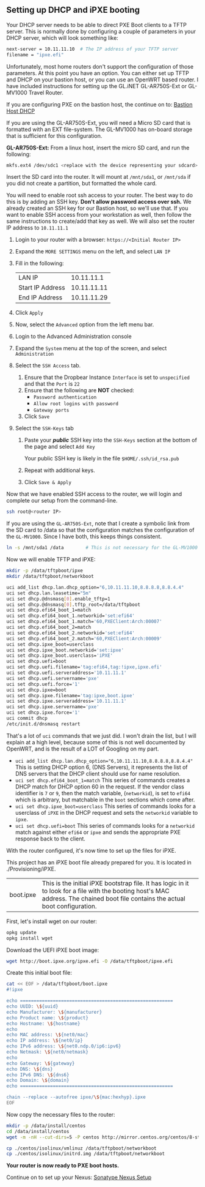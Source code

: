 ## Setting up DHCP and iPXE booting

Your DHCP server needs to be able to direct PXE Boot clients to a TFTP server.  This is normally done by configuring a couple of parameters in your DHCP server, which will look something like:

```bash
next-server = 10.11.11.10  # The IP address of your TFTP server
filename = "ipxe.efi"
```

Unfortunately, most home routers don't support the configuration of those parameters.  At this point you have an option.  You can either set up TFTP and DHCP on your bastion host, or you can use an OpenWRT based router.  I have included instructions for setting up the GL.iNET GL-AR750S-Ext or GL-MV1000 Travel Router.  

If you are configuring PXE on the bastion host, the continue on to: [Bastion Host DHCP](Local_DHCP.md)

If you are using the GL-AR750S-Ext, you will need a Micro SD card that is formatted with an EXT file-system.  The GL-MV1000 has on-board storage that is sufficient for this configuration.

__GL-AR750S-Ext:__ From a linux host, insert the micro SD card, and run the following:

```bash
mkfs.ext4 /dev/sdc1 <replace with the device representing your sdcard>
```

Insert the SD card into the router.  It will mount at `/mnt/sda1`, or `/mnt/sda` if you did not create a partition, but formatted the whole card.

You will need to enable root ssh access to your router.  The best way to do this is by adding an SSH key.  __Don't allow password access over ssh.__  We already created an SSH key for our Bastion host, so we'll use that.  If you want to enable SSH access from your workstation as well, then follow the same instructions to create/add that key as well.  We will also set the router IP address to `10.11.11.1`

1. Login to your router with a browser: `https://<Initial Router IP>`
1. Expand the `MORE SETTINGS` menu on the left, and select `LAN IP`
1. Fill in the following:

    |||
    |---|---|
    |LAN IP|10.11.11.1|
    |Start IP Address|10.11.11.11|
    |End IP Address|10.11.11.29|

1. Click `Apply`
1. Now, select the `Advanced` option from the left menu bar.
1. Login to the Advanced Administration console
1. Expand the `System` menu at the top of the screen, and select `Administration`
1. Select the `SSH Access` tab.
   1. Ensure that the Dropbear Instance `Interface` is set to `unspecified` and that the `Port` is `22`
   1. Ensure that the following are __NOT__ checked:
      * `Password authentication`
      * `Allow root logins with password`
      * `Gateway ports`
    1. Click `Save`
1. Select the `SSH-Keys` tab
    1. Paste your __*public*__ SSH key into the `SSH-Keys` section at the bottom of the page and select `Add Key`
    
        Your public SSH key is likely in the file `$HOME/.ssh/id_rsa.pub`
    1. Repeat with additional keys.
    1. Click `Save & Apply`

Now that we have enabled SSH access to the router, we will login and complete our setup from the command-line.

```bash
ssh root@<router IP>
```

If you are using the `GL-AR750S-Ext`, note that I create a symbolic link from the SD card to /data so that the configuration matches the configuration of the `GL-MV1000`.  Since I have both, this keeps things consistent.

```bash
ln -s /mnt/sda1 /data        # This is not necessary for the GL-MV1000
```

Now we will enable TFTP and iPXE:

```bash
mkdir -p /data/tftpboot/ipxe
mkdir /data/tftpboot/networkboot

uci add_list dhcp.lan.dhcp_option="6,10.11.11.10,8.8.8.8,8.8.4.4"
uci set dhcp.lan.leasetime="5m"
uci set dhcp.@dnsmasq[0].enable_tftp=1
uci set dhcp.@dnsmasq[0].tftp_root=/data/tftpboot
uci set dhcp.efi64_boot_1=match
uci set dhcp.efi64_boot_1.networkid='set:efi64'
uci set dhcp.efi64_boot_1.match='60,PXEClient:Arch:00007'
uci set dhcp.efi64_boot_2=match
uci set dhcp.efi64_boot_2.networkid='set:efi64'
uci set dhcp.efi64_boot_2.match='60,PXEClient:Arch:00009'
uci set dhcp.ipxe_boot=userclass
uci set dhcp.ipxe_boot.networkid='set:ipxe'
uci set dhcp.ipxe_boot.userclass='iPXE'
uci set dhcp.uefi=boot
uci set dhcp.uefi.filename='tag:efi64,tag:!ipxe,ipxe.efi'
uci set dhcp.uefi.serveraddress='10.11.11.1'
uci set dhcp.uefi.servername='pxe'
uci set dhcp.uefi.force='1'
uci set dhcp.ipxe=boot
uci set dhcp.ipxe.filename='tag:ipxe,boot.ipxe'
uci set dhcp.ipxe.serveraddress='10.11.11.1'
uci set dhcp.ipxe.servername='pxe'
uci set dhcp.ipxe.force='1'
uci commit dhcp
/etc/init.d/dnsmasq restart
```

That's a lot of `uci` commands that we just did.  I won't drain the list, but I will explain at a high level, because some of this is not well documented by OpenWRT, and is the result of a LOT of Googling on my part.

* `uci add_list dhcp.lan.dhcp_option="6,10.11.11.10,8.8.8.8,8.8.4.4"`  This is setting DHCP option 6, (DNS Servers), it represents the list of DNS servers that the DHCP client should use for name resolution.
* `uci set dhcp.efi64_boot_1=match`  This series of commands creates a DHCP match for DHCP option 60 in the request.  If the vendor class identifier is `7` or `9`, then the match variable, (`networkid`), is set to `efi64` which is arbitrary, but matchable in the `boot` sections which come after.
* `uci set dhcp.ipxe_boot=userclass`  This series of commands looks for a userclass of `iPXE` in the DHCP request and sets the `networkid` variable to `ipxe`.
* `uci set dhcp.uefi=boot` This series of commands looks for a `networkid` match against either `efi64` or `ipxe` and sends the appropriate PXE response back to the client.

With the router configured, it's now time to set up the files for iPXE.

This project has an iPXE boot file already prepared for you.  It is located in ./Provisioning/iPXE.

|||
|-|-|
| boot.ipxe | This is the initial iPXE bootstrap file.  It has logic in it to look for a file with the booting host's MAC address.  The chained boot file contains the actual boot configuration.|

First, let's install wget on our router:

```bash
opkg update
opkg install wget
```

Download the UEFI iPXE boot image:

```bash
wget http://boot.ipxe.org/ipxe.efi -O /data/tftpboot/ipxe.efi
```

Create this initial boot file:

```bash
cat << EOF > /data/tftpboot/boot.ipxe
#!ipxe

echo ========================================================
echo UUID: \${uuid}
echo Manufacturer: \${manufacturer}
echo Product name: \${product}
echo Hostname: \${hostname}
echo
echo MAC address: \${net0/mac}
echo IP address: \${net0/ip}
echo IPv6 address: \${net0.ndp.0/ip6:ipv6}
echo Netmask: \${net0/netmask}
echo
echo Gateway: \${gateway}
echo DNS: \${dns}
echo IPv6 DNS: \${dns6}
echo Domain: \${domain}
echo ========================================================

chain --replace --autofree ipxe/\${mac:hexhyp}.ipxe
EOF
```


Now copy the necessary files to the router:

```bash
mkdir -p /data/install/centos
cd /data/install/centos
wget -m -nH --cut-dirs=5 -P centos http://mirror.centos.org/centos/8-stream/BaseOS/x86_64/os/
```

```bash
cp ./centos/isolinux/vmlinuz /data/tftpboot/networkboot
cp ./centos/isolinux/initrd.img /data/tftpboot/networkboot
```

__Your router is now ready to PXE boot hosts.__

Continue on to set up your Nexus: [Sonatype Nexus Setup](Nexus_Config.md)
